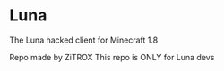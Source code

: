 # Luna
The Luna hacked client for Minecraft 1.8

Repo made by ZiTROX
This repo is ONLY for Luna devs
